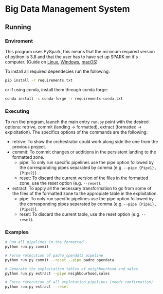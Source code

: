 # Big Data Management System

## Running

### Enviroment

This program uses PySpark, this means that the minimum required version of python is 3.8 and that the user has to have set up SPARK on it's computer. (Guide on [Linux](https://medium.com/@agusmahari/pyspark-step-by-step-guide-to-installing-pyspark-on-linux-bb8af96ea5e8), [Windows](https://medium.com/@deepaksrawat1906/a-step-by-step-guide-to-installing-pyspark-on-windows-3589f0139a30), [macOS](https://medium.com/@jpurrutia95/install-and-set-up-pyspark-in-5-minutes-m1-mac-eb415fe623f3))

To install all required dependecies run the following:

```bash
pip install -r requirements.txt
```

or if using conda, install them through conda forge:

```bash
conda install -c conda-forge -r requirements-conda.txt
```

### Executing

To run the program, launch the main entry `run.py` point with the desired options: retrive, commit (landing $\rightarrow$ formatted), extract (formatted $\rightarrow$ exploitation). The specifics options of the commands are the following:

- retrive: To show the orchestrator could work along side the one from the previous project.
- commit: To commit changes or additions in the persistent landing to the formatted zone.
  - pipe: To only run specific pipelines use the pipe option followed by the corresponding pipes separated by comma (e.g. `--pipe {Pipe1},{Pipe2}`).
  - reset: To discard the current version of the files in the formatted zone, use the reset option (e.g. `--reset`).
- extract: To apply all the necessary transformation to go from some of the files of the formatted zone to the appropiate table in the exploitation.
  - pipe: To only run specific pipelines use the pipe option followed by the corresponding pipes separated by comma (e.g. `--pipe {Pipe1},{Pipe2}`).
  - reset: To discard the current table, use the reset option (e.g. `--reset`).

### Examples

```bash
# Run all pipelines in the formatted
python run.py commit

# Force rexecution of padro_opendata pipeline
python run.py commit --reset --pipe padro_opendata

# Generate the exploitation tables of neighbourhood and sales
python run.py extract --pipe neighbourhood,sales

# Force rexecution of all explotation pipelines (needs confirmation)
python run.py extract --reset
```
